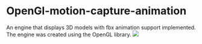 # OpenGl-motion-capture-animation
An engine that displays 3D models with fbx animation support implemented. The engine was created using the OpenGL library.
![](https://github.com/Madam98/OpenGl-motion-capture-animation/blob/main/dance.gif)
